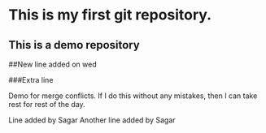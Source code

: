 # This is my first git repository.

## This is a demo repository


##New line added on wed

###Extra line

Demo for merge conflicts.
If I do this without any mistakes, then I can take rest for rest of the day.

Line added by Sagar
Another line added by Sagar


